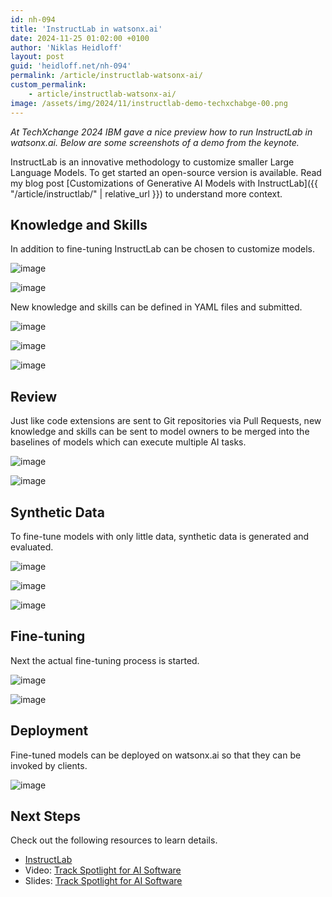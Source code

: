 ```yaml
---
id: nh-094
title: 'InstructLab in watsonx.ai'
date: 2024-11-25 01:02:00 +0100
author: 'Niklas Heidloff'
layout: post
guid: 'heidloff.net/nh-094'
permalink: /article/instructlab-watsonx-ai/
custom_permalink:
    - article/instructlab-watsonx-ai/
image: /assets/img/2024/11/instructlab-demo-techxchabge-00.png
---
```


*At TechXchange 2024 IBM gave a nice preview how to run InstructLab in watsonx.ai. Below are some screenshots of a demo from the keynote.*

InstructLab is an innovative methodology to customize smaller Large Language Models. To get started an open-source version is available. Read my blog post [Customizations of Generative AI Models with InstructLab]({{ "/article/instructlab/" | relative_url }}) to understand more context.

## Knowledge and Skills

In addition to fine-tuning InstructLab can be chosen to customize models.

![image](/assets/img/2024/11/instructlab-demo-techxchabge-01.png)

![image](/assets/img/2024/11/instructlab-demo-techxchabge-02.png)

New knowledge and skills can be defined in YAML files and submitted.

![image](/assets/img/2024/11/instructlab-demo-techxchabge-03.png)

![image](/assets/img/2024/11/instructlab-demo-techxchabge-04.png)

![image](/assets/img/2024/11/instructlab-demo-techxchabge-05.png)

## Review

Just like code extensions are sent to Git repositories via Pull Requests, new knowledge and skills can be sent to model owners to be merged into the baselines of models which can execute multiple AI tasks.

![image](/assets/img/2024/11/instructlab-demo-techxchabge-06.png)

![image](/assets/img/2024/11/instructlab-demo-techxchabge-07.png)

## Synthetic Data

To fine-tune models with only little data, synthetic data is generated and evaluated.

![image](/assets/img/2024/11/instructlab-demo-techxchabge-08.png)

![image](/assets/img/2024/11/instructlab-demo-techxchabge-09.png)

![image](/assets/img/2024/11/instructlab-demo-techxchabge-10.png)

## Fine-tuning

Next the actual fine-tuning process is started.

![image](/assets/img/2024/11/instructlab-demo-techxchabge-11.png)

![image](/assets/img/2024/11/instructlab-demo-techxchabge-12.png)

## Deployment

Fine-tuned models can be deployed on watsonx.ai so that they can be invoked by clients.

![image](/assets/img/2024/11/instructlab-demo-techxchabge-13.png)

## Next Steps

Check out the following resources to learn details.

* [InstructLab](https://github.com/instructlab)
* Video: [Track Spotlight for AI Software](https://www.ibm.com/community/ibm-techxchange-conference/)
* Slides: [Track Spotlight for AI Software](https://community.ibm.com/community/user/viewdocument/3658-ai-spotlight?CommunityKey=8c64553a-86a9-4af3-a2e6-55826c69b4e2&tab=librarydocuments)